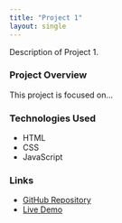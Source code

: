 ```yaml
---
title: "Project 1"
layout: single
---
```


Description of Project 1.

### Project Overview
This project is focused on...

### Technologies Used
- HTML
- CSS
- JavaScript

### Links
- [GitHub Repository](https://github.com/Ben-elliot27/project1)
- [Live Demo](https://ben-elliot27.github.io/project1-demo)
